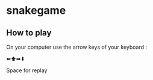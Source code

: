 # snakegame
<h2>How to play</h2>

<p>On your computer use the arrow keys of your keyboard : </p>
<p>⬅⬆➡⬇</p>
<p>Space for replay</p>
